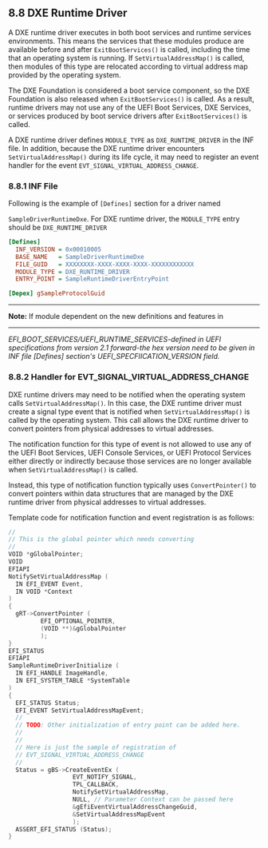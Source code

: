 <!--- @file
  8.8 DXE Runtime Driver

  Copyright (c) 2010-2018, Intel Corporation. All rights reserved.<BR>

  Redistribution and use in source (original document form) and 'compiled'
  forms (converted to PDF, epub, HTML and other formats) with or without
  modification, are permitted provided that the following conditions are met:

  1) Redistributions of source code (original document form) must retain the
     above copyright notice, this list of conditions and the following
     disclaimer as the first lines of this file unmodified.

  2) Redistributions in compiled form (transformed to other DTDs, converted to
     PDF, epub, HTML and other formats) must reproduce the above copyright
     notice, this list of conditions and the following disclaimer in the
     documentation and/or other materials provided with the distribution.

  THIS DOCUMENTATION IS PROVIDED BY TIANOCORE PROJECT "AS IS" AND ANY EXPRESS OR
  IMPLIED WARRANTIES, INCLUDING, BUT NOT LIMITED TO, THE IMPLIED WARRANTIES OF
  MERCHANTABILITY AND FITNESS FOR A PARTICULAR PURPOSE ARE DISCLAIMED. IN NO
  EVENT SHALL TIANOCORE PROJECT  BE LIABLE FOR ANY DIRECT, INDIRECT, INCIDENTAL,
  SPECIAL, EXEMPLARY, OR CONSEQUENTIAL DAMAGES (INCLUDING, BUT NOT LIMITED TO,
  PROCUREMENT OF SUBSTITUTE GOODS OR SERVICES; LOSS OF USE, DATA, OR PROFITS;
  OR BUSINESS INTERRUPTION) HOWEVER CAUSED AND ON ANY THEORY OF LIABILITY,
  WHETHER IN CONTRACT, STRICT LIABILITY, OR TORT (INCLUDING NEGLIGENCE OR
  OTHERWISE) ARISING IN ANY WAY OUT OF THE USE OF THIS DOCUMENTATION, EVEN IF
  ADVISED OF THE POSSIBILITY OF SUCH DAMAGE.

-->

## 8.8 DXE Runtime Driver

A DXE runtime driver executes in both boot services and runtime services
environments. This means the services that these modules produce are available
before and after `ExitBootServices()` is called, including the time that an
operating system is running. If `SetVirtualAddressMap()` is called, then
modules of this type are relocated according to virtual address map provided by
the operating system.

The DXE Foundation is considered a boot service component, so the DXE
Foundation is also released when `ExitBootServices()` is called. As a result,
runtime drivers may not use any of the UEFI Boot Services, DXE Services, or
services produced by boot service drivers after `ExitBootServices()` is called.

A DXE runtime driver defines `MODULE_TYPE` as `DXE_RUNTIME_DRIVER` in the INF
file. In addition, because the DXE runtime driver encounters
`SetVirtualAddressMap()` during its life cycle, it may need to register an
event handler for the event `EVT_SIGNAL_VIRTUAL_ADDRESS_CHANGE`.

### 8.8.1 INF File

Following is the example of `[Defines]` section for a driver named

`SampleDriverRuntimeDxe`. For DXE runtime driver, the `MODULE_TYPE` entry
should be `DXE_RUNTIME_DRIVER`

```ini
[Defines]
  INF_VERSION = 0x00010005
  BASE_NAME   = SampleDriverRuntimeDxe
  FILE_GUID   = XXXXXXXX-XXXX-XXXX-XXXX-XXXXXXXXXXXX
  MODULE_TYPE = DXE_RUNTIME_DRIVER
  ENTRY_POINT = SampleRuntimeDriverEntryPoint

[Depex] gSampleProtocolGuid
```

**********
**Note:** If module dependent on the new definitions and features in
**********

_EFI_BOOT_SERVICES/UEFI_RUNTIME_SERVICES-defined in UEFI specifications from
version 2.1 forward-the hex version need to be given in INF file [Defines]
section's UEFI_SPECFIICATION_VERSION field._

### 8.8.2 Handler for EVT_SIGNAL_VIRTUAL_ADDRESS_CHANGE

DXE runtime drivers may need to be notified when the operating system calls
`SetVirtualAddressMap()`. In this case, the DXE runtime driver must create a
signal type event that is notified when `SetVirtualAddressMap()` is called by
the operating system. This call allows the DXE runtime driver to convert
pointers from physical addresses to virtual addresses.

The notification function for this type of event is not allowed to use any of
the UEFI Boot Services, UEFI Console Services, or UEFI Protocol Services either
directly or indirectly because those services are no longer available when
`SetVirtualAddressMap()` is called.

Instead, this type of notification function typically uses `ConvertPointer()`
to convert pointers within data structures that are managed by the DXE runtime
driver from physical addresses to virtual addresses.

Template code for notification function and event registration is as follows:

```c
//
// This is the global pointer which needs converting
//
VOID *gGlobalPointer;
VOID
EFIAPI
NotifySetVirtualAddressMap (
  IN EFI_EVENT Event,
  IN VOID *Context
)
{
  gRT->ConvertPointer (
         EFI_OPTIONAL_POINTER,
         (VOID **)&gGlobalPointer
         );
}
EFI_STATUS
EFIAPI
SampleRuntimeDriverInitialize (
  IN EFI_HANDLE ImageHandle,
  IN EFI_SYSTEM_TABLE *SystemTable
)
{
  EFI_STATUS Status;
  EFI_EVENT SetVirtualAddressMapEvent;
  //
  // TODO: Other initialization of entry point can be added here.
  //
  //
  // Here is just the sample of registration of
  // EVT_SIGNAL_VIRTUAL_ADDRESS_CHANGE
  //
  Status = gBS->CreateEventEx (
                  EVT_NOTIFY_SIGNAL,
                  TPL_CALLBACK,
                  NotifySetVirtualAddressMap,
                  NULL, // Parameter Context can be passed here
                  &gEfiEventVirtualAddressChangeGuid,
                  &SetVirtualAddressMapEvent
                  );
  ASSERT_EFI_STATUS (Status);
}
```
